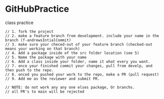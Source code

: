 # GitHubPractice
class practice





	// 1. fork the project
	// 2. make a feature branch from development. include your name in the branch (f-andrewsIntialCommit)
	// 3. make sure your checed-out of your feature branch (checked-out means your working on that branch) 
	// 4. Add a package inside of the src folder location (see 5)
	// 5. Name the package with your name
	// 6. Add a class inside your folder, name it what every you want. 
	// 7. once your finished commit your changes, pull from develp, and then push to the repo. 
	// 8. onced you pushed your work to the repo, make a PR (pull request) 
	// 9. Add me as the reviewer and submit PR. 
	
	// NOTE: do not work any any one elses package, Or branchs. 
	// all PR's to main will be rejected
	
	
	
